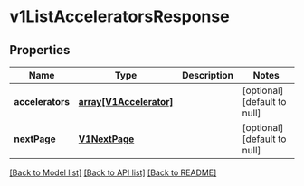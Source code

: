 # v1ListAcceleratorsResponse

## Properties
Name | Type | Description | Notes
------------ | ------------- | ------------- | -------------
**accelerators** | [**array[V1Accelerator]**](V1Accelerator.md) |  | [optional] [default to null]
**nextPage** | [**V1NextPage**](V1NextPage.md) |  | [optional] [default to null]

[[Back to Model list]](../README.md#documentation-for-models) [[Back to API list]](../README.md#documentation-for-api-endpoints) [[Back to README]](../README.md)


